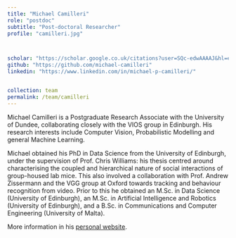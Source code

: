 ```yaml
---
title: "Michael Camilleri"
role: "postdoc"
subtitle: "Post-doctoral Researcher"
profile: "camilleri.jpg"



scholar: "https://scholar.google.co.uk/citations?user=SQc-edwAAAAJ&hl=en"
github: "https://github.com/michael-camilleri"
linkedin: "https://www.linkedin.com/in/michael-p-camilleri/"


collection: team
permalink: /team/camilleri
---
```


Michael Camilleri is a Postgraduate Research Associate with the University of Dundee, collaborating closely with the VIOS group in Edinburgh. His research interests include Computer Vision, Probabilistic Modelling and general Machine Learning.

Michael obtained his PhD in Data Science from the University of Edinburgh, under the supervision of Prof. Chris Williams: his thesis centred around characterising the coupled and hierarchical nature of social interactions of group-housed lab mice. This also involved a collaboration with Prof. Andrew Zissermann and the VGG group at Oxford towards tracking and behaviour recognition from video.  Prior to this he obtained an M.Sc. in Data Science (University of Edinburgh), an M.Sc. in Artificial Intelligence and Robotics (University of Edinburgh), and a B.Sc. in Communications and Computer Engineering (University of Malta).

More information in his [personal website](https://michaelpjcamilleri.wordpress.com/).